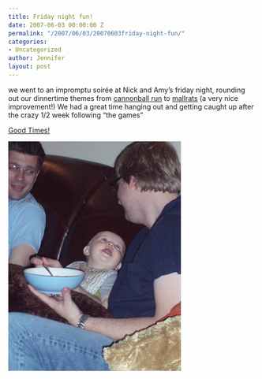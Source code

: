 ```yaml
---
title: Friday night fun!
date: 2007-06-03 00:00:00 Z
permalink: "/2007/06/03/20070603friday-night-fun/"
categories:
- Uncategorized
author: Jennifer
layout: post
---
```


we went to an impromptu soirée at Nick and Amy&#8217;s friday night, rounding out our dinnertime themes from [cannonball run](http://en.wikipedia.org/wiki/The_Cannonball_Run "cannonball run") to [mallrats](http://www.imdb.com/title/tt0113749/ "mallrats") (a very nice improvement!) We had a great time hanging out and getting caught up after the crazy 1/2 week following &#8220;the games&#8221;

[Good Times!](http://www.flickr.com/photos/jenniferandJennifers_photos/sets/72157600305836923/ "Good Times!")

<img id="image178" alt="p6010016.jpg" src="/assets/images/Friday-night-fun/1180886271000-missing.jpg" />
